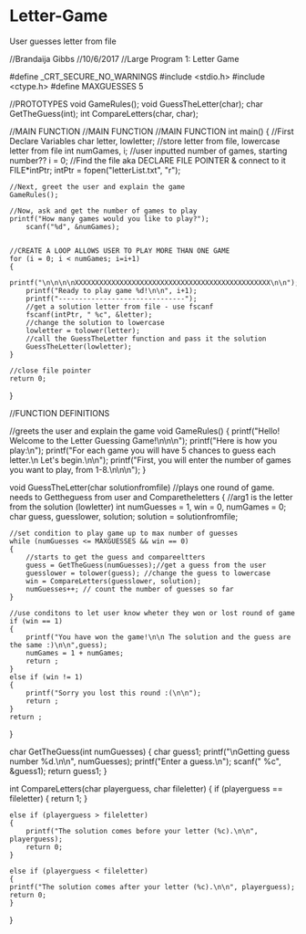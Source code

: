 # Letter-Game
User guesses letter from file 

//Brandaija Gibbs
//10/6/2017
//Large Program 1: Letter Game


#define _CRT_SECURE_NO_WARNINGS
#include <stdio.h>
#include <ctype.h>
#define MAXGUESSES 5


//PROTOTYPES
void GameRules();
void GuessTheLetter(char);
char GetTheGuess(int);
int	CompareLetters(char, char);

//MAIN FUNCTION //MAIN FUNCTION //MAIN FUNCTION
int main()
{
	//First Declare Variables
	char letter, lowletter; //store letter from file, lowercase letter from file
	int numGames, i; //user inputted number of games, starting number??
	i = 0;
	//Find the file aka DECLARE FILE POINTER & connect to it
	FILE*intPtr;
	intPtr = fopen("letterList.txt", "r");

	//Next, greet the user and explain the game 
	GameRules();

	//Now, ask and get the number of games to play
	printf("How many games would you like to play?");
		scanf("%d", &numGames);
	

	//CREATE A LOOP ALLOWS USER TO PLAY MORE THAN ONE GAME 
	for (i = 0; i < numGames; i=i+1)
	{
		printf("\n\n\n\nXXXXXXXXXXXXXXXXXXXXXXXXXXXXXXXXXXXXXXXXXXXXXXXX\n\n");
		printf("Ready to play game %d!\n\n", i+1);
		printf("-------------------------------");
		//get a solution letter from file - use fscanf
		fscanf(intPtr, " %c", &letter);
		//change the solution to lowercase
		lowletter = tolower(letter);
		//call the GuessTheLetter function and pass it the solution
		GuessTheLetter(lowletter);
	}

	//close file pointer
	return 0;
}

//FUNCTION DEFINITIONS

//greets the user and explain the game 
void GameRules()
{
	printf("Hello! Welcome to the Letter Guessing Game!\n\n\n");
	printf("Here is how you play:\n");
	printf("For each game you will have 5 chances to guess each letter.\n Let's begin.\n\n");
	printf("First, you will enter the number of games you want to play, from 1-8.\n\n\n");
}

void GuessTheLetter(char solutionfromfile) //plays one round of game. needs to Gettheguess from user and Comparetheletters
{
	//arg1 is the letter from the solution (lowletter)
	int numGuesses = 1, win = 0, numGames = 0; 
	char guess, guesslower, solution;
	solution = solutionfromfile;

	//set condition to play game up to max number of guesses
	while (numGuesses <= MAXGUESSES && win == 0)
	{
		//starts to get the guess and compareeltters
		guess = GetTheGuess(numGuesses);//get a guess from the user
		guesslower = tolower(guess); //change the guess to lowercase 
		win = CompareLetters(guesslower, solution); 
		numGuesses++; // count the number of guesses so far 
	}

	//use conditons to let user know wheter they won or lost round of game
	if (win == 1)
	{
		printf("You have won the game!\n\n The solution and the guess are the same :)\n\n",guess);
		numGames = 1 + numGames;
		return ;
	}
	else if (win != 1)
	{
		printf("Sorry you lost this round :(\n\n");
		return ;
	}
	return ;
}

char GetTheGuess(int numGuesses)
{
	char guess1;
	printf("\nGetting guess number %d.\n\n", numGuesses);
	printf("Enter a guess.\n");
	scanf(" %c", &guess1);
	return guess1;
}

int CompareLetters(char playerguess, char fileletter)
{
	if (playerguess == fileletter)
	{
	return 1;
	}
		
	else if (playerguess > fileletter)
	{
		printf("The solution comes before your letter (%c).\n\n", playerguess);
		return 0;
	}
		
	else if (playerguess < fileletter) 
	{
	printf("The solution comes after your letter (%c).\n\n", playerguess);
	return 0;
	}
	
}

